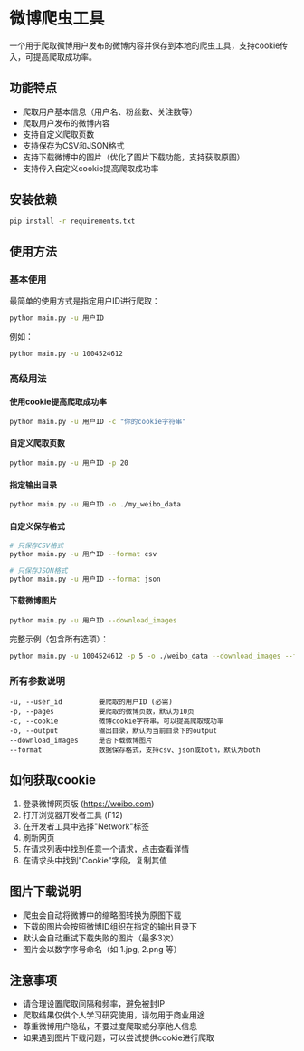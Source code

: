 # 微博爬虫工具

一个用于爬取微博用户发布的微博内容并保存到本地的爬虫工具，支持cookie传入，可提高爬取成功率。

## 功能特点

- 爬取用户基本信息（用户名、粉丝数、关注数等）
- 爬取用户发布的微博内容
- 支持自定义爬取页数
- 支持保存为CSV和JSON格式
- 支持下载微博中的图片（优化了图片下载功能，支持获取原图）
- 支持传入自定义cookie提高爬取成功率

## 安装依赖

```bash
pip install -r requirements.txt
```

## 使用方法

### 基本使用

最简单的使用方式是指定用户ID进行爬取：

```bash
python main.py -u 用户ID
```

例如：

```bash
python main.py -u 1004524612 
```

### 高级用法

#### 使用cookie提高爬取成功率

```bash
python main.py -u 用户ID -c "你的cookie字符串"
```

#### 自定义爬取页数

```bash
python main.py -u 用户ID -p 20
```

#### 指定输出目录

```bash
python main.py -u 用户ID -o ./my_weibo_data
```

#### 自定义保存格式

```bash
# 只保存CSV格式
python main.py -u 用户ID --format csv

# 只保存JSON格式
python main.py -u 用户ID --format json
```

#### 下载微博图片

```bash
python main.py -u 用户ID --download_images
```

完整示例（包含所有选项）：

```bash
python main.py -u 1004524612 -p 5 -o ./weibo_data --download_images --format json -c "你的cookie字符串"
```

### 所有参数说明

```
-u, --user_id         要爬取的用户ID (必需)
-p, --pages           要爬取的微博页数，默认为10页
-c, --cookie          微博cookie字符串，可以提高爬取成功率
-o, --output          输出目录，默认为当前目录下的output
--download_images     是否下载微博图片
--format              数据保存格式，支持csv、json或both，默认为both
```

## 如何获取cookie

1. 登录微博网页版 (https://weibo.com)
2. 打开浏览器开发者工具 (F12)
3. 在开发者工具中选择"Network"标签
4. 刷新网页
5. 在请求列表中找到任意一个请求，点击查看详情
6. 在请求头中找到"Cookie"字段，复制其值

## 图片下载说明

- 爬虫会自动将微博中的缩略图转换为原图下载
- 下载的图片会按照微博ID组织在指定的输出目录下
- 默认会自动重试下载失败的图片（最多3次）
- 图片会以数字序号命名（如 1.jpg, 2.png 等）

## 注意事项

- 请合理设置爬取间隔和频率，避免被封IP
- 爬取结果仅供个人学习研究使用，请勿用于商业用途
- 尊重微博用户隐私，不要过度爬取或分享他人信息
- 如果遇到图片下载问题，可以尝试提供cookie进行爬取 